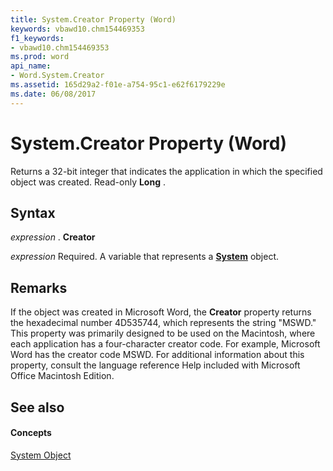 ```yaml
---
title: System.Creator Property (Word)
keywords: vbawd10.chm154469353
f1_keywords:
- vbawd10.chm154469353
ms.prod: word
api_name:
- Word.System.Creator
ms.assetid: 165d29a2-f01e-a754-95c1-e62f6179229e
ms.date: 06/08/2017
---
```



# System.Creator Property (Word)

Returns a 32-bit integer that indicates the application in which the specified object was created. Read-only  **Long** .


## Syntax

 _expression_ . **Creator**

 _expression_ Required. A variable that represents a **[System](Word.System.md)** object.


## Remarks

If the object was created in Microsoft Word, the  **Creator** property returns the hexadecimal number 4D535744, which represents the string "MSWD." This property was primarily designed to be used on the Macintosh, where each application has a four-character creator code. For example, Microsoft Word has the creator code MSWD. For additional information about this property, consult the language reference Help included with Microsoft Office Macintosh Edition.


## See also


#### Concepts


[System Object](Word.System.md)


